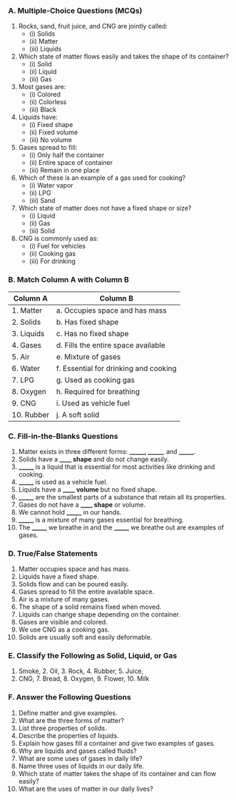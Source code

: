 ### **A. Multiple-Choice Questions (MCQs)**
1. Rocks, sand, fruit juice, and CNG are jointly called:
   - (i) Solids  
   - (ii) Matter  
   - (iii) Liquids
2. Which state of matter flows easily and takes the shape of its container?
   - (i) Solid  
   - (ii) Liquid  
   - (iii) Gas
3. Most gases are:
   - (i) Colored  
   - (ii) Colorless  
   - (iii) Black
4. Liquids have:
   - (i) Fixed shape  
   - (ii) Fixed volume  
   - (iii) No volume
5. Gases spread to fill:
   - (i) Only half the container  
   - (ii) Entire space of container  
   - (iii) Remain in one place
6. Which of these is an example of a gas used for cooking?
   - (i) Water vapor  
   - (ii) LPG  
   - (iii) Sand
7. Which state of matter does not have a fixed shape or size?
   - (i) Liquid  
   - (ii) Gas  
   - (iii) Solid
8. CNG is commonly used as:
    - (i) Fuel for vehicles  
    - (ii) Cooking gas  
    - (iii) For drinking
 
### **B. Match Column A with Column B**
| Column A                 | Column B                              |
|--------------------------|---------------------------------------|
| 1. Matter                | a. Occupies space and has mass       |
| 2. Solids                | b. Has fixed shape                   |
| 3. Liquids               | c. Has no fixed shape                |
| 4. Gases                 | d. Fills the entire space available  |
| 5. Air                   | e. Mixture of gases                  |
| 6. Water                 | f. Essential for drinking and cooking|
| 7. LPG                   | g. Used as cooking gas               |
| 8. Oxygen                | h. Required for breathing            |
| 9. CNG                   | i. Used as vehicle fuel              |
| 10. Rubber               | j. A soft solid                      |
 
### **C. Fill-in-the-Blanks Questions**
1. Matter exists in three different forms: **_____, _____**, and **_____**.
2. Solids have a **____ shape** and do not change easily.
3. **_____** is a liquid that is essential for most activities like drinking and cooking.
4. **_____** is used as a vehicle fuel.
5. Liquids have a **____ volume** but no fixed shape.
6. **_____** are the smallest parts of a substance that retain all its properties.
7. Gases do not have a **____ shape** or volume.
8. We cannot hold **_____** in our hands.
9. **_____** is a mixture of many gases essential for breathing.
10. The **_____** we breathe in and the **_____** we breathe out are examples of gases.
 
### **D. True/False Statements**
1. Matter occupies space and has mass.  
2. Liquids have a fixed shape.  
3. Solids flow and can be poured easily.  
4. Gases spread to fill the entire available space.  
5. Air is a mixture of many gases.  
6. The shape of a solid remains fixed when moved.  
7. Liquids can change shape depending on the container.  
8. Gases are visible and colored.  
9. We use CNG as a cooking gas.  
10. Solids are usually soft and easily deformable.  
 
### **E. Classify the Following as Solid, Liquid, or Gas**
1. Smoke,     2. Oil,      3. Rock,          4. Rubber,      5. Juice,
6. CNG,       7. Bread,    8. Oxygen,         9. Flower,      10. Milk
 
### **F. Answer the Following Questions**
1. Define matter and give examples.
2. What are the three forms of matter?
3. List three properties of solids.
4. Describe the properties of liquids.
5. Explain how gases fill a container and give two examples of gases.
6. Why are liquids and gases called fluids?
7. What are some uses of gases in daily life?
8. Name three uses of liquids in our daily life.
9. Which state of matter takes the shape of its container and can flow easily?
10. What are the uses of matter in our daily lives?
